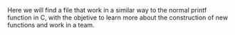 Here we will find a file that work in a similar way to the normal printf
function in C, with the objetive to learn more about the construction of new
functions and work in a team.